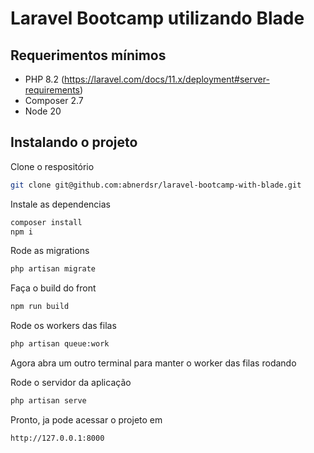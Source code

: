 # Laravel Bootcamp utilizando Blade

## Requerimentos mínimos

- PHP 8.2 (https://laravel.com/docs/11.x/deployment#server-requirements)
- Composer 2.7
- Node 20

## Instalando o projeto

Clone o respositório
```sh
git clone git@github.com:abnerdsr/laravel-bootcamp-with-blade.git
```

Instale as dependencias
```sh
composer install
npm i
```

Rode as migrations
```sh
php artisan migrate
```

Faça o build do front
```sh
npm run build
```

Rode os workers das filas
```sh
php artisan queue:work
```

Agora abra um outro terminal para manter o worker das filas rodando

Rode o servidor da aplicação
```sh
php artisan serve
```

Pronto, ja pode acessar o projeto em
```text
http://127.0.0.1:8000
```
